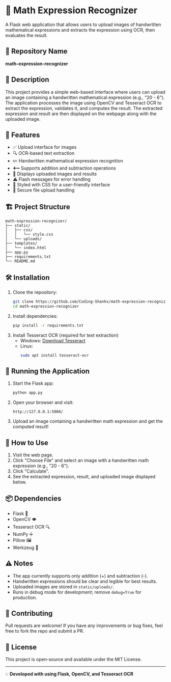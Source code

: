 # 🧮 Math Expression Recognizer

A Flask web application that allows users to upload images of handwritten mathematical expressions and extracts the expression using OCR, then evaluates the result. 

## 📂 Repository Name
**math-expression-recognizer**

## 📜 Description
This project provides a simple web-based interface where users can upload an image containing a handwritten mathematical expression (e.g., "20 - 6"). The application processes the image using OpenCV and Tesseract OCR to extract the expression, validates it, and computes the result. The extracted expression and result are then displayed on the webpage along with the uploaded image.

## 🚀 Features
- ✅ Upload interface for images
- 🔍 OCR-based text extraction
- ✏️ Handwritten mathematical expression recognition
- ➕➖ Supports addition and subtraction operations
- 📸 Displays uploaded images and results
- ⚠️ Flash messages for error handling
- 🎨 Styled with CSS for a user-friendly interface
- 🔐 Secure file upload handling

## 🏗️ Project Structure
```
math-expression-recognizer/
├── static/
│   ├── css/
│   │   └── style.css
│   └── uploads/
├── templates/
│   └── index.html
├── app.py
├── requirements.txt
└── README.md
```

## 🛠️ Installation
1. Clone the repository:
   ```bash
   git clone https://github.com/Coding-Shanks/math-expression-recognizer.git
   cd math-expression-recognizer
   ```
2. Install dependencies:
   ```bash
   pip install -r requirements.txt
   ```
3. Install Tesseract OCR (required for text extraction)
   - Windows: [Download Tesseract](https://github.com/UB-Mannheim/tesseract/wiki)
   - Linux:
     ```bash
     sudo apt install tesseract-ocr
     ```

## 🚀 Running the Application
1. Start the Flask app:
   ```bash
   python app.py
   ```
2. Open your browser and visit:
   ```
   http://127.0.0.1:5000/
   ```
3. Upload an image containing a handwritten math expression and get the computed result!

## 📝 How to Use
1. Visit the web page.
2. Click "Choose File" and select an image with a handwritten math expression (e.g., "20 - 6").
3. Click "Calculate".
4. See the extracted expression, result, and uploaded image displayed below.

## 📦 Dependencies
- Flask 🐍
- OpenCV 👁️
- Tesseract OCR 🔍
- NumPy ➗
- Pillow 🖼️
- Werkzeug 🔐

## ⚠️ Notes
- The app currently supports only addition (+) and subtraction (-).
- Handwritten expressions should be clear and legible for best results.
- Uploaded images are stored in `static/uploads/`.
- Runs in debug mode for development; remove `debug=True` for production.

## 🤝 Contributing
Pull requests are welcome! If you have any improvements or bug fixes, feel free to fork the repo and submit a PR.

## 📜 License
This project is open-source and available under the MIT License.

---
💡 **Developed with using Flask, OpenCV, and Tesseract OCR**

